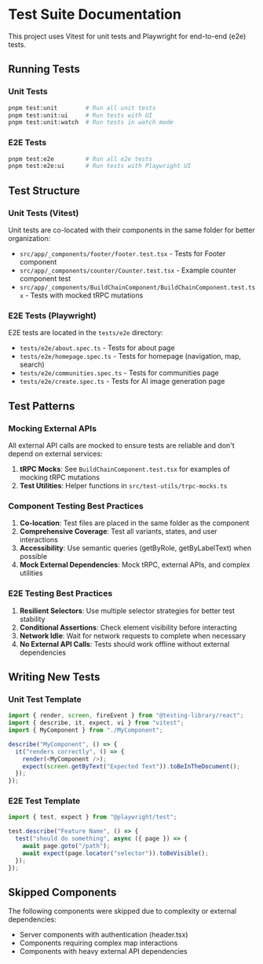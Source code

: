 # Test Suite Documentation

This project uses Vitest for unit tests and Playwright for end-to-end (e2e) tests.

## Running Tests

### Unit Tests

```bash
pnpm test:unit        # Run all unit tests
pnpm test:unit:ui     # Run tests with UI
pnpm test:unit:watch  # Run tests in watch mode
```

### E2E Tests

```bash
pnpm test:e2e         # Run all e2e tests
pnpm test:e2e:ui      # Run tests with Playwright UI
```

## Test Structure

### Unit Tests (Vitest)

Unit tests are co-located with their components in the same folder for better organization:

- `src/app/_components/footer/footer.test.tsx` - Tests for Footer component
- `src/app/_components/counter/Counter.test.tsx` - Example counter component test
- `src/app/_components/BuildChainComponent/BuildChainComponent.test.tsx` - Tests with mocked tRPC mutations

### E2E Tests (Playwright)

E2E tests are located in the `tests/e2e` directory:

- `tests/e2e/about.spec.ts` - Tests for about page
- `tests/e2e/homepage.spec.ts` - Tests for homepage (navigation, map, search)
- `tests/e2e/communities.spec.ts` - Tests for communities page
- `tests/e2e/create.spec.ts` - Tests for AI image generation page

## Test Patterns

### Mocking External APIs

All external API calls are mocked to ensure tests are reliable and don't depend on external services:

1. **tRPC Mocks**: See `BuildChainComponent.test.tsx` for examples of mocking tRPC mutations
2. **Test Utilities**: Helper functions in `src/test-utils/trpc-mocks.ts`

### Component Testing Best Practices

1. **Co-location**: Test files are placed in the same folder as the component
2. **Comprehensive Coverage**: Test all variants, states, and user interactions
3. **Accessibility**: Use semantic queries (getByRole, getByLabelText) when possible
4. **Mock External Dependencies**: Mock tRPC, external APIs, and complex utilities

### E2E Testing Best Practices

1. **Resilient Selectors**: Use multiple selector strategies for better test stability
2. **Conditional Assertions**: Check element visibility before interacting
3. **Network Idle**: Wait for network requests to complete when necessary
4. **No External API Calls**: Tests should work offline without external dependencies

## Writing New Tests

### Unit Test Template

```typescript
import { render, screen, fireEvent } from "@testing-library/react";
import { describe, it, expect, vi } from "vitest";
import { MyComponent } from "./MyComponent";

describe("MyComponent", () => {
  it("renders correctly", () => {
    render(<MyComponent />);
    expect(screen.getByText("Expected Text")).toBeInTheDocument();
  });
});
```

### E2E Test Template

```typescript
import { test, expect } from "@playwright/test";

test.describe("Feature Name", () => {
  test("should do something", async ({ page }) => {
    await page.goto("/path");
    await expect(page.locator("selector")).toBeVisible();
  });
});
```

## Skipped Components

The following components were skipped due to complexity or external dependencies:

- Server components with authentication (header.tsx)
- Components requiring complex map interactions
- Components with heavy external API dependencies
